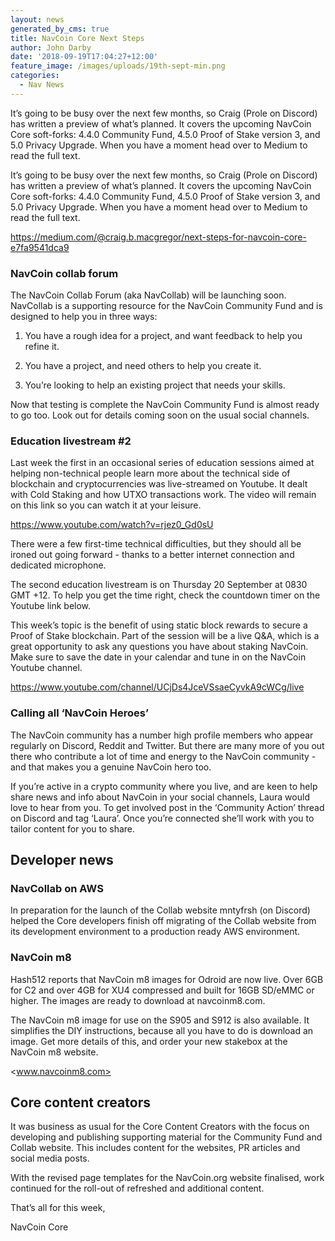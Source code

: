 ```yaml
---
layout: news
generated_by_cms: true
title: NavCoin Core Next Steps
author: John Darby
date: '2018-09-19T17:04:27+12:00'
feature_image: /images/uploads/19th-sept-min.png
categories:
  - Nav News
---
```

It’s going to be busy over the next few months, so Craig (Prole on Discord) has written a preview of what’s planned. It covers the upcoming NavCoin Core soft-forks: 4.4.0 Community Fund, 4.5.0 Proof of Stake version 3, and 5.0 Privacy Upgrade. When you have a moment head over to Medium to read the full text.

It’s going to be busy over the next few months, so Craig (Prole on Discord) has written a preview of what’s planned. It covers the upcoming NavCoin Core soft-forks: 4.4.0 Community Fund, 4.5.0 Proof of Stake version 3, and 5.0 Privacy Upgrade. When you have a moment head over to Medium to read the full text.

<https://medium.com/@craig.b.macgregor/next-steps-for-navcoin-core-e7fa9541dca9>

### NavCoin collab forum

The NavCoin Collab Forum (aka NavCollab) will be launching soon. NavCollab is a supporting resource for the NavCoin Community Fund and is designed to help you in three ways:

1. You have a rough idea for a project, and want feedback to help you refine it.

2. You have a project, and need others to help you create it.

3. You’re looking to help an existing project that needs your skills.

Now that testing is complete the NavCoin Community Fund is almost ready to go too. Look out for details coming soon on the usual social channels.

### Education livestream #2

Last week the first in an occasional series of education sessions aimed at helping non-technical people learn more about the technical side of blockchain and cryptocurrencies was live-streamed on Youtube. It dealt with Cold Staking and how UTXO transactions work. The video will remain on this link so you can watch it at your leisure.

<https://www.youtube.com/watch?v=rjez0_Gd0sU>

There were a few first-time technical difficulties, but they should all be ironed out going forward - thanks to a better internet connection and dedicated microphone.

The second education livestream is on Thursday 20 September at 0830 GMT +12. To help you get the time right, check the countdown timer on the Youtube link below.

This week’s topic is the benefit of using static block rewards to secure a Proof of Stake blockchain. Part of the session will be a live Q&A, which is a great opportunity to ask any questions you have about staking NavCoin. Make sure to save the date in your calendar and tune in on the NavCoin Youtube channel. 

<https://www.youtube.com/channel/UCjDs4JceVSsaeCyvkA9cWCg/live>

### Calling all ‘NavCoin Heroes’

The NavCoin community has a number high profile members who appear regularly on Discord, Reddit and Twitter. But there are many more of you out there who contribute a lot of time and energy to the NavCoin community - and that makes you a genuine NavCoin hero too. 

If you’re active in a crypto community where you live, and are keen to help share news and info about NavCoin in your social channels, Laura would love to hear from you. To get involved post in the ‘Community Action’ thread on Discord and tag ‘Laura’. Once you’re connected she’ll work with you to tailor content for you to share.

## Developer news

### NavCollab on AWS

In preparation for the launch of the Collab website mntyfrsh (on Discord) helped the Core developers finish off migrating of the Collab website from its development environment to a production ready AWS environment.

### NavCoin m8

Hash512 reports that NavCoin m8 images for Odroid are now live. Over 6GB for C2 and over 4GB for XU4 compressed and built for 16GB SD/eMMC or higher. The images are ready to download at navcoinm8.com. 

The NavCoin m8 image for use on the S905 and S912 is also available. It simplifies the DIY instructions, because all you have to do is download an image. Get more details of this, and order your new stakebox at the NavCoin m8 website.

<www.navcoinm8.com>

## Core content creators

It was business as usual for the Core Content Creators with the focus on developing and publishing supporting material for the Community Fund and Collab website. This includes content for the websites, PR articles and social media posts. 

With the revised page templates for the NavCoin.org website finalised, work continued for the roll-out of refreshed and additional content.

That’s all for this week,

NavCoin Core
